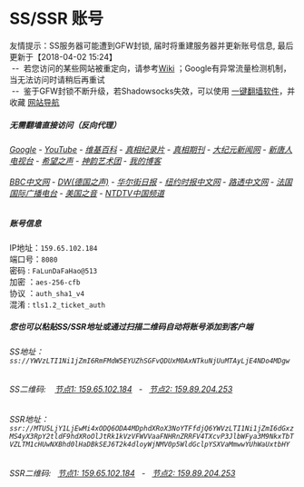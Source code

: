 # SS/SSR 账号 

友情提示：SS服务器可能遭到GFW封锁, 届时将重建服务器并更新账号信息, 最后更新于【2018-04-02 15:24】
<br/>&nbsp;--&nbsp; 若您访问的某些网站被重定向，请参考[Wiki](https://github.com/gfw-breaker/ssr-accounts/wiki) ；Google有异常流量检测机制，当无法访问时请稍后再重试
<br/>&nbsp;--&nbsp; 鉴于GFW封锁不断升级，若Shadowsocks失效，可以使用 [一键翻墙软件](http://144.202.110.140:10000/fgate/)，并收藏 [网站导航](https://github.com/gfw-breaker/open-proxy/blob/master/README.md) 

#####  无需翻墙直接访问（反向代理）
######  [Google](http://144.202.110.140:8888/search?q=425事件) - [YouTube](http://144.202.110.140:8700/results?search_query=425事件) - [维基百科](http://144.202.110.140:8100/wiki/喬高-麥塔斯調查報告) - [真相纪录片](http://144.202.110.140/videos) - [真相期刊](http://144.202.110.140:8300/display.aspx?category_id=3&zhuanti_id=2) - [大纪元新闻网](http://144.202.110.140) - [新唐人电视台](http://144.202.110.140:8088) - [希望之声](http://144.202.110.140:8200) - [神韵艺术团](http://144.202.110.140:8088/xtr/gb/prog673.html) - [我的博客](http://144.202.110.140:10000/)<br/> <br/> [BBC中文网](http://144.202.110.140:9100/zhongwen) - [DW(德国之声)](http://144.202.110.140:9200/zh/在线报导/s-9058?&zhongwen=simp) - [华尔街日报](http://144.202.110.140:9300) - [纽约时报中文网](http://144.202.110.140:9400) - [路透中文网](http://144.202.110.140:9500/) - [法国国际广播电台](http://144.202.110.140:9600/) - [美国之音](http://144.202.110.140:9700/) - [NTDTV中国频道](http://144.202.110.140/videos/tv.html)



##### 账号信息
IP地址：`159.65.102.184`  
端口号：`8080`  
密码  : `FaLunDaFaHao@513`  
加密  ：`aes-256-cfb`  
协议  ：`auth_sha1_v4`  
混淆  : `tls1.2_ticket_auth`  

##### 您也可以粘贴SS/SSR地址或通过扫描二维码自动将账号添加到客户端

######  SS地址： `ss://YWVzLTI1Ni1jZmI6RmFMdW5EYUZhSGFvQDUxM0AxNTkuNjUuMTAyLjE4NDo4MDgw`   
######  SS二维码: &nbsp;&nbsp; <a href="http://159.65.102.184/info/ss.html" target="_blank">节点1: 159.65.102.184</a> &nbsp;&nbsp;-&nbsp;&nbsp; <a href="http://159.89.204.253/info/ss.html" target="_blank">节点2: 159.89.204.253</a>

######  SSR地址： `ssr://MTU5LjY1LjEwMi4xODQ6ODA4MDphdXRoX3NoYTFfdjQ6YWVzLTI1Ni1jZmI6dGxzMS4yX3RpY2tldF9hdXRoOlJtRk1kVzVFWVVaaFNHRnZRRFV4TXcvP3JlbWFya3M9NkxTbTVZLTM1cHUwNXBhd0lHaDBkSEJ6T2k4dloyWjNMV0p5WldGclpYSXVaMmwwYUhWaUxtbHY`     
######  SSR二维码: &nbsp;&nbsp;<a href="http://159.65.102.184/info/ssr.html" target="_blank">节点1: 159.65.102.184</a> &nbsp;&nbsp;-&nbsp;&nbsp; <a href="http://159.89.204.253/info/ssr.html" target="_blank">节点2: 159.89.204.253</a>


